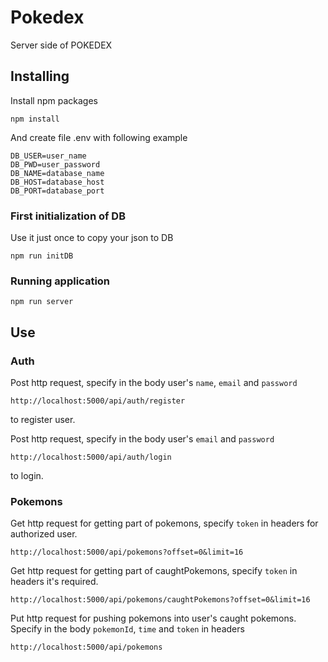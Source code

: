 # Pokedex

Server side of POKEDEX

## Installing

Install npm packages

```
npm install
```

And create file .env with following example

```
DB_USER=user_name
DB_PWD=user_password
DB_NAME=database_name
DB_HOST=database_host
DB_PORT=database_port
```

### First initialization of DB
Use it just once to copy your json to DB

```
npm run initDB
```

### Running application

```
npm run server
```

## Use
### Auth
Post http request, specify in the body user's `name`, `email` and `password`
```
http://localhost:5000/api/auth/register
```
to register user.


Post http request, specify in the body user's `email` and `password`
```
http://localhost:5000/api/auth/login
```
to login.

### Pokemons
Get http request for getting part of pokemons, specify `token` in headers for authorized user.
```
http://localhost:5000/api/pokemons?offset=0&limit=16
```

Get http request for getting part of caughtPokemons, specify `token` in headers it's required.
```
http://localhost:5000/api/pokemons/caughtPokemons?offset=0&limit=16
```

Put http request for pushing pokemons into user's caught pokemons. Specify in the body `pokemonId`, `time` and `token` in headers
```
http://localhost:5000/api/pokemons
```
